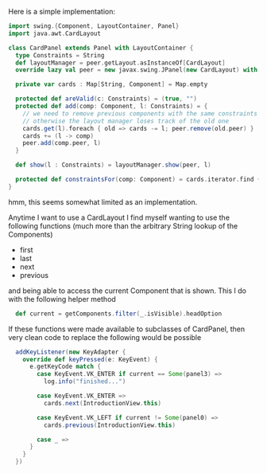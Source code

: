 Here is a simple implementation:
```scala
import swing.{Component, LayoutContainer, Panel}
import java.awt.CardLayout

class CardPanel extends Panel with LayoutContainer {
  type Constraints = String
  def layoutManager = peer.getLayout.asInstanceOf[CardLayout]
  override lazy val peer = new javax.swing.JPanel(new CardLayout) with SuperMixin

  private var cards : Map[String, Component] = Map.empty

  protected def areValid(c: Constraints) = (true, "")
  protected def add(comp: Component, l: Constraints) = {
    // we need to remove previous components with the same constraints as the new one,
    // otherwise the layout manager loses track of the old one
    cards.get(l).foreach { old => cards -= l; peer.remove(old.peer) }
    cards += (l -> comp)
    peer.add(comp.peer, l)
  }

  def show(l : Constraints) = layoutManager.show(peer, l)

  protected def constraintsFor(comp: Component) = cards.iterator.find { case (_, c) => c eq comp}.map(_._1).orNull
}
```
hmm, this seems somewhat limited as an implementation.

Anytime I want to use a CardLayout I find myself wanting to use the following functions (much more than the arbitrary String lookup of the Components)

- first
- last
- next
- previous

and being able to access the current Component that is shown. This I do with the following helper method


```scala
  def current = getComponents.filter(_.isVisible).headOption
```

If these functions were made available to subclasses of CardPanel, then very clean code to replace the following would be possible


```scala
  addKeyListener(new KeyAdapter {
    override def keyPressed(e: KeyEvent) {
      e.getKeyCode match {
        case KeyEvent.VK_ENTER if current == Some(panel3) =>
          log.info("finished...")

        case KeyEvent.VK_ENTER =>
          cards.next(IntroductionView.this)

        case KeyEvent.VK_LEFT if current != Some(panel0) =>
          cards.previous(IntroductionView.this)

        case _ =>
      }
    }
  })
```
